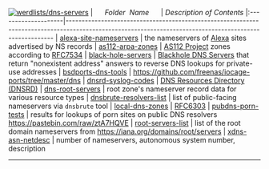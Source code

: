 [![werdlists/dns-servers](https://img.shields.io/badge/werdlists-dns-servers-purple.svg?logo=github&style=popout&longCache=true)](# "werdlists/dns-servers")
|&nbsp;&nbsp;&nbsp;&nbsp;&nbsp;&nbsp;_Folder&nbsp;&nbsp;Name_&nbsp;&nbsp;&nbsp;&nbsp;&nbsp;&nbsp;| _Description of Contents_
|:--------------------|--------------------------------------------------------------------------------------------------------------------------------------------------------
| [alexa-site-nameservers](alexa-site-nameservers.txt) |  the nameservers of [Alexa](https://www.alexa.com/) sites advertised by NS records 
| [as112-arpa-zones](as112-arpa-zones.txt) | [AS112 Project](https://as112.net) zones according to [RFC7534](https://tools.ietf.org/html/rfc7534 "AS112 Nameserver Operations")
| [black-hole-servers](black-hole-servers.txt) | [Blackhole DNS Servers](https://wikipedia.org/wiki/Blackhole_server) that return "nonexistent address" answers to reverse DNS lookups for private-use addresses
| [bsdports-dns-tools](bsdports-dns-tools.txt) |  <https://github.com/freenas/iocage-ports/tree/master/dns> 
| [dnsrd-syslog-codes](dnsrd-syslog-codes.txt) |  [DNS Resources Directory (DNSRD)](http://web.archive.org/web/*/www.dns.net/dnsrd/) 
| [dns-root-servers](dns-root-servers.txt) |  root zone's nameserver record data for various resource types 
| [dnsbrute-resolvers-list](dnsbrute-resolvers-list.txt) |  list of public-facing nameservers via `dnsbrute` tool 
| [local-dns-zones](local-dns-zones.txt) | [RFC6303](https://tools.ietf.org/html/rfc6303 "Locally Served DNS Zones")
| [pubdns-porn-tests](pubdns-porn-tests.txt) |  results for lookups of porn sites on public DNS resolvers <https://pastebin.com/raw/ztA7HQVE> 
| [root-servers-list](root-servers-list.txt) |  list of the root domain nameservers from <https://iana.org/domains/root/servers> 
| [xdns-asn-netdesc](xdns-asn-netdesc.txt) |  number of nameservers, autonomous system number, description 

* * *

